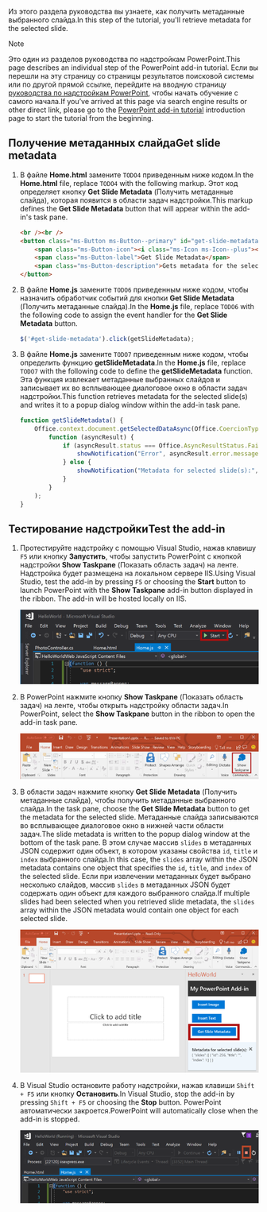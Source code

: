 <span data-ttu-id="fe9e9-101">Из этого раздела руководства вы узнаете, как получить метаданные выбранного слайда.</span><span class="sxs-lookup"><span data-stu-id="fe9e9-101">In this step of the tutorial, you'll retrieve metadata for the selected slide.</span></span>

> [!NOTE]
> <span data-ttu-id="fe9e9-102">Это один из разделов руководства по надстройкам PowerPoint.</span><span class="sxs-lookup"><span data-stu-id="fe9e9-102">This page describes an individual step of the PowerPoint add-in tutorial.</span></span> <span data-ttu-id="fe9e9-103">Если вы перешли на эту страницу со страницы результатов поисковой системы или по другой прямой ссылке, перейдите на вводную страницу [руководства по надстройкам PowerPoint](../tutorials/powerpoint-tutorial.yml), чтобы начать обучение с самого начала.</span><span class="sxs-lookup"><span data-stu-id="fe9e9-103">If you’ve arrived at this page via search engine results or other direct link, please go to the [PowerPoint add-in tutorial](../tutorials/powerpoint-tutorial.yml) introduction page to start the tutorial from the beginning.</span></span>

## <a name="get-slide-metadata"></a><span data-ttu-id="fe9e9-104">Получение метаданных слайда</span><span class="sxs-lookup"><span data-stu-id="fe9e9-104">Get slide metadata</span></span>

1. <span data-ttu-id="fe9e9-105">В файле **Home.html** замените `TODO4` приведенным ниже кодом.</span><span class="sxs-lookup"><span data-stu-id="fe9e9-105">In the **Home.html** file, replace `TODO4` with the following markup.</span></span> <span data-ttu-id="fe9e9-106">Этот код определяет кнопку **Get Slide Metadata** (Получить метаданные слайда), которая появится в области задач надстройки.</span><span class="sxs-lookup"><span data-stu-id="fe9e9-106">This markup defines the **Get Slide Metadata** button that will appear within the add-in's task pane.</span></span>

    ```html
    <br /><br />
    <button class="ms-Button ms-Button--primary" id="get-slide-metadata">
        <span class="ms-Button-icon"><i class="ms-Icon ms-Icon--plus"></i></span>
        <span class="ms-Button-label">Get Slide Metadata</span>
        <span class="ms-Button-description">Gets metadata for the selected slide(s).</span>
    </button>
    ```

2. <span data-ttu-id="fe9e9-107">В файле **Home.js** замените `TODO6` приведенным ниже кодом, чтобы назначить обработчик событий для кнопки **Get Slide Metadata** (Получить метаданные слайда).</span><span class="sxs-lookup"><span data-stu-id="fe9e9-107">In the **Home.js** file, replace `TODO6` with the following code to assign the event handler for the **Get Slide Metadata** button.</span></span>

    ```js
    $('#get-slide-metadata').click(getSlideMetadata);
    ```

3. <span data-ttu-id="fe9e9-108">В файле **Home.js** замените `TODO7` приведенным ниже кодом, чтобы определить функцию **getSlideMetadata**.</span><span class="sxs-lookup"><span data-stu-id="fe9e9-108">In the **Home.js** file, replace `TODO7` with the following code to define the **getSlideMetadata** function.</span></span> <span data-ttu-id="fe9e9-109">Эта функция извлекает метаданные выбранных слайдов и записывает их во всплывающее диалоговое окно в области задач надстройки.</span><span class="sxs-lookup"><span data-stu-id="fe9e9-109">This function retrieves metadata for the selected slide(s) and writes it to a popup dialog window within the add-in task pane.</span></span>

    ```js
    function getSlideMetadata() {
        Office.context.document.getSelectedDataAsync(Office.CoercionType.SlideRange,
            function (asyncResult) {
                if (asyncResult.status === Office.AsyncResultStatus.Failed) {
                    showNotification("Error", asyncResult.error.message);
                } else {
                    showNotification("Metadata for selected slide(s):", JSON.stringify(asyncResult.value), null, 2);
                }
            }
        );
    }
    ```

## <a name="test-the-add-in"></a><span data-ttu-id="fe9e9-110">Тестирование надстройки</span><span class="sxs-lookup"><span data-stu-id="fe9e9-110">Test the add-in</span></span>

1. <span data-ttu-id="fe9e9-p104">Протестируйте надстройку с помощью Visual Studio, нажав клавишу `F5` или кнопку **Запустить**, чтобы запустить PowerPoint с кнопкой надстройки **Show Taskpane** (Показать область задач) на ленте. Надстройка будет размещена на локальном сервере IIS.</span><span class="sxs-lookup"><span data-stu-id="fe9e9-p104">Using Visual Studio, test the add-in by pressing `F5` or choosing the **Start** button to launch PowerPoint with the **Show Taskpane** add-in button displayed in the ribbon. The add-in will be hosted locally on IIS.</span></span>

    ![Снимок экрана: Visual Studio с выделенной кнопкой "Запустить"](../images/powerpoint-tutorial-start.png)

2. <span data-ttu-id="fe9e9-114">В PowerPoint нажмите кнопку **Show Taskpane** (Показать область задач) на ленте, чтобы открыть надстройку области задач.</span><span class="sxs-lookup"><span data-stu-id="fe9e9-114">In PowerPoint, select the **Show Taskpane** button in the ribbon to open the add-in task pane.</span></span>

    ![Снимок экрана: Visual Studio с выделенной кнопкой "Show Taskpane" (Показать область задач) на ленте "Главная"](../images/powerpoint-tutorial-show-taskpane-button.png)

3. <span data-ttu-id="fe9e9-116">В области задач нажмите кнопку **Get Slide Metadata** (Получить метаданные слайда), чтобы получить метаданные выбранного слайда.</span><span class="sxs-lookup"><span data-stu-id="fe9e9-116">In the task pane, choose the **Get Slide Metadata** button to get the metadata for the selected slide.</span></span> <span data-ttu-id="fe9e9-117">Метаданные слайда записываются во всплывающее диалоговое окно в нижней части области задач.</span><span class="sxs-lookup"><span data-stu-id="fe9e9-117">The slide metadata is written to the popup dialog window at the bottom of the task pane.</span></span> <span data-ttu-id="fe9e9-118">В этом случае массив `slides` в метаданных JSON содержит один объект, в котором указаны свойства `id`, `title` и `index` выбранного слайда.</span><span class="sxs-lookup"><span data-stu-id="fe9e9-118">In this case, the `slides` array within the JSON metadata contains one object that specifies the `id`, `title`, and `index` of the selected slide.</span></span> <span data-ttu-id="fe9e9-119">Если при извлечении метаданных будет выбрано несколько слайдов, массив `slides` в метаданных JSON будет содержать один объект для каждого выбранного слайда.</span><span class="sxs-lookup"><span data-stu-id="fe9e9-119">If multiple slides had been selected when you retrieved slide metadata, the `slides` array within the JSON metadata would contain one object for each selected slide.</span></span>

    ![Снимок экрана: надстройка PowerPoint с выделенной кнопкой "Get Slide Metadata" (Получить метаданные слайда)](../images/powerpoint-tutorial-get-slide-metadata.png)

4. <span data-ttu-id="fe9e9-121">В Visual Studio остановите работу надстройки, нажав клавиши `Shift + F5` или кнопку **Остановить**.</span><span class="sxs-lookup"><span data-stu-id="fe9e9-121">In Visual Studio, stop the add-in by pressing `Shift + F5` or choosing the **Stop** button.</span></span> <span data-ttu-id="fe9e9-122">PowerPoint автоматически закроется.</span><span class="sxs-lookup"><span data-stu-id="fe9e9-122">PowerPoint will automatically close when the add-in is stopped.</span></span>

    ![Снимок экрана: Visual Studio с выделенной кнопкой "Остановить"](../images/powerpoint-tutorial-stop.png)
